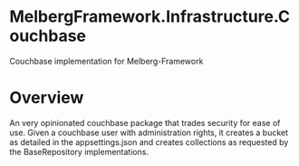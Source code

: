 # MelbergFramework.Infrastructure.Couchbase
Couchbase implementation for Melberg-Framework

# Overview

An very opinionated couchbase package that trades security for ease of use.  Given a couchbase user with administration rights, it creates a bucket as detailed in the appsettings.json and creates collections as requested by the BaseRepository implementations.
